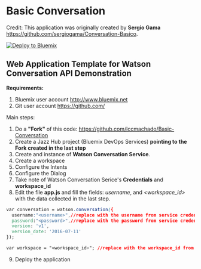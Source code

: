 # **Basic Conversation**

Credit: This application was originally created by **Sergio Gama** https://github.com/sergiogama/Conversation-Basico.





[![Deploy to Bluemix](https://bluemix.net/deploy/button_x2.png)](https://bluemix.net/deploy?repository=https://github.com/lccmachado/Basic-Conversation&branch=deploy_to_bluemix)


## Web Application Template for Watson Conversation API Demonstration

**Requirements:**
1. Bluemix user account http://www.bluemix.net
2. Git user account https://github.com/

Main steps:
1. Do a **"Fork"** of this code: https://github.com/lccmachado/Basic-Conversation
2. Create a Jazz Hub project (Bluemix DevOps Services) **pointing to the Fork created in the last step**
3. Create and instance of **Watson Conversation Service**.
4. Create a workspace
5. Configure the Intents
6. Configure the Dialog
7. Take note of Watson Conversation Serice's **Credentials** and **workspace_id**
8. Edit the file **app.js** and fill the fields: *username*, *<password>* and *<workspace_id>* with the data collected in the last step.
```css
var conversation = watson.conversation({
  username:"<username>",//replace with the username from service credential
  password:"<password>",//replace with the password from service credential
  version: 'v1',
  version_date: '2016-07-11'
});
```
```css
var workspace = "<workspace_id>"; //replace with the workspace_id from service credential
```
9. Deploy the application
